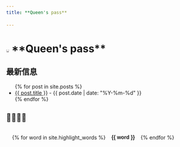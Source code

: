 ```yaml
---
title: **Queen's pass** 

---
```

<!-- 用HTML写标题，插入小logo -->
<h1>
  <img src="images/hollow-knight.png" alt="Logo" width="8" height="8" />
  **Queen's pass**
</h1>
<h2>最新信息</h2>

<ul>
  {% for post in site.posts %}
    <li>
      <a href="{{ post.url }}">{{ post.title }}</a> - {{ post.date | date: "%Y-%m-%d" }}
    </li>
  {% endfor %}
</ul>

## 🦠🔬🧬🧫

<div class="word-cloud">
  {% for word in site.highlight_words %}
    <span class="cloud-word cloud-word-{{ forloop.index }}">{{ word }}</span>
  {% endfor %}
</div>

<style>
.word-cloud {
  display: flex;
  flex-wrap: wrap;
  gap: 1rem;
  padding: 1rem;
  max-width: 800px;
}

.cloud-word {
  display: inline-block;
  font-family: "Comic Sans MS", cursive, sans-serif;
  font-weight: bold;
  transition: transform 0.3s, color 0.3s;
}

.cloud-word:hover {
  transform: scale(1.2) rotate(5deg);
  color: #e63946;
}

/* 不同词语用 nth-child 来随机大小和颜色 */
.cloud-word-1 {
  font-size: 2rem;
  color: #007acc;
}
.cloud-word-2 {
  font-size: 1.5rem;
  color: #d6336c;
}
.cloud-word-3 {
  font-size: 2.2rem;
  color: #2a9d8f;
}
.cloud-word-4 {
  font-size: 1.8rem;
  color: #f4a261;
}
.cloud-word-5 {
  font-size: 2.4rem;
  color: #e76f51;
}
.cloud-word-6 {
  font-size: 1.6rem;
  color: #264653;
}
  .cloud-word-7 {
  font-size: 1.9rem;
  color: #256653;
}
  .cloud-word-8 {
  font-size: 1.6rem;
  color: #266465;
}
  .cloud-word-9 {
  font-size: 2.6rem;
  color: #267853;
}
  .cloud-word-10 {
  font-size: 2.6rem;
  color: #264653;
}
</style>

